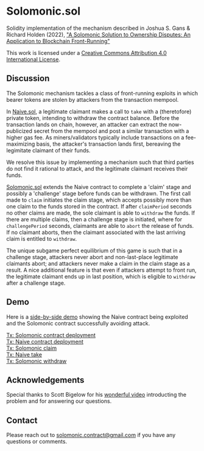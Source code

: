 # Solomonic.sol

Solidity implementation of the mechanism described in Joshua S. Gans & Richard Holden (2022), ["A Solomonic Solution to Ownership Disputes: An Application to Blockchain Front-Running"](https://ssrn.com/abstract=4034666)

This work is licensed under a [Creative Commons Attribution 4.0 International License](http://creativecommons.org/licenses/by/4.0/).

## Discussion

The Solomonic mechanism tackles a class of front-running exploits in which bearer tokens are stolen by attackers from the transaction mempool.

In [Naive.sol](https://github.com/solomonic-mechanism/contract/blob/master/Naive.sol), a legitimate claimant makes a call to `take` with a (theretofore) private token, intending to withdraw the contract balance. Before the transaction lands on chain, however, an attacker can extract the now-publicized secret from the mempool and post a similar transaction with a higher gas fee. As miners/validators typically include transactions on a fee-maximizing basis, the attacker's transaction lands first, bereaving the legimitate claimant of their funds.

We resolve this issue by implementing a mechanism such that third parties do not find it rational to attack, and the legitimate claimant receives their funds.

[Solomonic.sol](https://github.com/solomonic-mechanism/contract/blob/master/Solomonic.sol) extends the Naive contract to complete a 'claim' stage and possibly a 'challenge' stage before funds can be withdrawn. The first call made to `claim` initiates the claim stage, which accepts possibly more than one claim to the funds stored in the contract. If after `claimPeriod` seconds no other claims are made, the sole claimant is able to `withdraw` the funds. If there are multiple claims, then a challenge stage is initiated, where for `challengePeriod` seconds, claimants are able to `abort` the release of funds. If no claimant aborts, then the claimant associated with the last arriving claim is entitled to `withdraw`.

The unique subgame perfect equilibrium of this game is such that in a challenge stage, attackers never abort and non-last-place legitimate claimants abort; and attackers never make a claim in the claim stage as a result. A nice additional feature is that even if attackers attempt to front run, the legitimate claimant ends up in last position, which is eligible to `withdraw` after a challenge stage.

## Demo

Here is a [side-by-side demo](https://www.youtube.com/watch?v=wK8sN3qE6dk) showing the Naive contract being exploited and the Solomonic contract successfully avoiding attack.

[Tx: Solomonic contract deployment](https://etherscan.io/tx/0xa9252aeb72c5a5e0dcfecfdf25f16ecfc3abcbf7170be664d96766a947ec7a1f)  
[Tx: Naive contract deployment](https://etherscan.io/tx/0x61d5cbaee47ab6bbe6d11563630a7a74f3641cb9ea10097a1649a7f4cc323674)  
[Tx: Solomonic claim](https://etherscan.io/tx/0x8f777efbada242ac5978541dae7a56f7097c2ce2200277b5f0662335d86539e1)  
[Tx: Naive take](https://etherscan.io/tx/0x361e141210548322e938f6fd2fc534ad440e0f157ef05c381d76981ae9d871b6)  
[Tx: Solomonic withdraw](https://etherscan.io/tx/0x218ffdafc93041341ee5c60aa39600773b00707b9b51e949c3076b8923b370d9)

## Acknowledgements

Special thanks to Scott Bigelow for his [wonderful video](https://www.youtube.com/watch?v=UZ-NNd6yjFM) introducting the problem and for answering our questions.

## Contact

Please reach out to [solomonic.contract@gmail.com](mailto:solomonic.contract@gmail.com) if you have any questions or comments.

